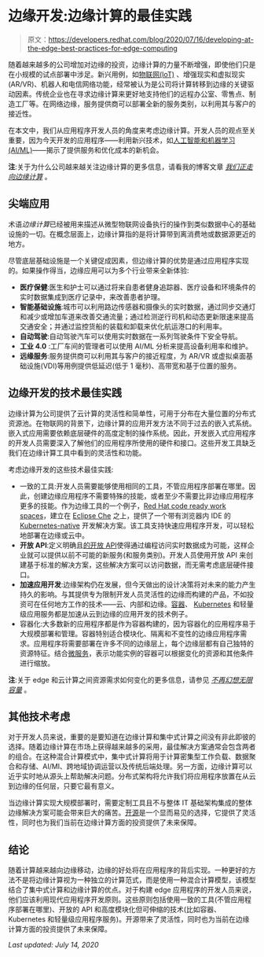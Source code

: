 # 边缘开发:边缘计算的最佳实践

> 原文：<https://developers.redhat.com/blog/2020/07/16/developing-at-the-edge-best-practices-for-edge-computing>

随着越来越多的公司增加对边缘的投资，边缘计算的力量不断增强，即使他们只是在小规模的试点部署中涉足。新兴用例，如[物联网(IoT)](https://developers.redhat.com/blog/category/iot/) 、增强现实和虚拟现实(AR/VR)、机器人和电信网络功能，经常被认为是公司将计算转移到边缘的关键驱动因素。传统企业也在寻求边缘计算来更好地支持他们的远程办公室、零售点、制造工厂等。在网络边缘，服务提供商可以部署全新的服务类别，以利用其与客户的接近性。

在本文中，我们从应用程序开发人员的角度来考虑边缘计算。开发人员的观点至关重要，因为今天开发的应用程序——利用新兴技术，如[人工智能和机器学习(AI/ML)](https://developers.redhat.com/blog/category/machine-learning/)——揭示了提供服务和优化成本的新机会。

**注**:关于为什么公司越来越关注边缘计算的更多信息，请看我的博客文章 [*我们正走向边缘计算*](https://www.redhat.com/en/blog/were-headed-edge-computing) 。

## 尖端应用

术语*边缘计算*已经被用来描述从微型物联网设备执行的操作到类似数据中心的基础设施的一切。在概念层面上，边缘计算指的是将计算带到离消费地或数据源更近的地方。

尽管底层基础设施是一个关键促成因素，但边缘计算的优势是通过应用程序实现的。如果操作得当，边缘应用可以为多个行业带来全新体验:

*   **医疗保健**:医生和护士可以通过将来自患者健身追踪器、医疗设备和环境条件的实时数据集成到医疗记录中，来改善患者护理。
*   **智能基础设施**:城市可以利用路边传感器和摄像头的实时数据，通过同步交通灯和减少或增加车道来改善交通流量；通过检测逆行司机和动态更新限速来提高交通安全；并通过监控货船的装载和卸载来优化航运港口的利用率。
*   **自动驾驶**:自动驾驶汽车可以使用实时数据在一系列驾驶条件下安全导航。
*   **工业 4.0** :工厂车间的管理者可以使用 AI/ML 分析来提高设备利用率和维护。
*   **远缘服务**:服务提供商可以利用其与客户的接近程度，为 AR/VR 或虚拟桌面基础设施(VDI)等用例提供低延迟(低于 1 毫秒)、高带宽和基于位置的服务。

## 边缘开发的技术最佳实践

边缘计算为公司提供了云计算的灵活性和简单性，可用于分布在大量位置的分布式资源池。在物联网的背景下，边缘计算的应用开发方法不同于过去的嵌入式系统。嵌入式应用需要依赖底层硬件的高度定制的操作系统。因此，开发嵌入式应用程序的开发人员需要深入了解他们的应用程序所使用的硬件和接口。这些开发工具缺乏我们在边缘计算工具中看到的灵活性和功能。

考虑边缘开发的这些技术最佳实践:

*   一致的工具:开发人员需要能够使用相同的工具，不管应用程序部署在哪里。因此，创建边缘应用程序不需要特殊的技能，或者至少不需要比非边缘应用程序更多的技能。作为边缘工具的一个例子，[Red Hat code ready work spaces](https://developers.redhat.com/products/codeready-workspaces/overview)，建立在 [Eclipse Che](https://www.eclipse.org/che/) 之上，提供了一个带有浏览器内 IDE 的 [Kubernetes-native](https://developers.redhat.com/blog/2020/04/08/why-kubernetes-native-instead-of-cloud-native/) 开发解决方案。该工具支持快速应用程序开发，可以轻松地部署在边缘或云中。
*   **开放 API**:定义明确且[的开放 API](https://developers.redhat.com/topics/api-management)使得通过编程访问实时数据成为可能，这样企业就可以提供以前不可能的新服务(和服务类别)。开发人员使用开放 API 来创建基于标准的解决方案，这些解决方案可以访问数据，而无需考虑底层硬件接口。
*   **加速应用开发**:边缘架构仍在发展，但今天做出的设计决策将对未来的能力产生持久的影响。与其提供专为限制开发人员灵活性的边缘而构建的产品，不如投资可在任何地方工作的技术——云、内部和边缘。[容器](https://developers.redhat.com/topics/containers)、 [Kubernetes](https://developers.redhat.com/topics/kubernetes/) 和轻量级应用服务都是加速从云到边缘的应用开发的技术例子。
*   容器化:大多数新的应用程序都是作为容器构建的，因为容器化的应用程序易于大规模部署和管理。容器特别适合模块化、隔离和不变性的边缘应用程序需求。应用程序将需要部署在许多不同的边缘层上，每个边缘层都有自己独特的资源特征。结合[微服务](https://developers.redhat.com/topics/microservices)，表示功能实例的容器可以根据变化的资源和其他条件进行缩放。

**注**:关于 edge 和云计算之间资源需求如何变化的更多信息，请参见 [*不再幻想无限容量*](https://www.redhat.com/en/blog/no-more-illusions-infinite-capacity) 。

## 其他技术考虑

对于开发人员来说，重要的是要知道在边缘计算和集中式计算之间没有非此即彼的选择。随着边缘计算在市场上获得越来越多的采用，最佳解决方案通常会包含两者的组合。在这种混合计算模式中，集中式计算将用于计算密集型工作负载、数据聚合和存储、AI/MI、跨地域协调运营以及传统后端处理。另一方面，边缘计算可以近乎实时地从源头上帮助解决问题。分布式架构将允许我们将应用程序放置在从云到边缘的任何层，只要它最有意义。

当边缘计算实现大规模部署时，需要定制工具且不与整体 IT 基础架构集成的整体边缘解决方案可能会带来巨大的痛苦。[开源](https://developers.redhat.com/topics/open-source)是一个显而易见的选择，它提供了灵活性，同时也为我们当前在边缘计算方面的投资提供了未来保障。

## 结论

随着计算越来越向边缘移动，边缘的好处将在应用程序的背后实现。一种更好的方法不是将边缘计算视为一种独立的计算范式，而是使用一种混合计算模型，该模型结合了集中式计算和边缘计算的优点。对于构建 edge 应用程序的开发人员来说，他们应该利用现代应用程序开发原则。这些原则包括使用一致的工具(不管应用程序部署在哪里)、开放的 API 和高度模块化但可伸缩的技术(比如容器、Kubernetes 和轻量级应用程序服务)。开源带来了灵活性，同时也为当前在边缘计算方面的投资提供了未来保障。

*Last updated: July 14, 2020*